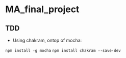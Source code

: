 # MA_final_project


## TDD

- Using chakram, ontop of mocha:

`npm install -g mocha`
`npm install chakram --save-dev`
